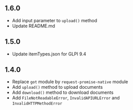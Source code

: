 ## 1.6.0

+ Add input parameter to `upload()` method
+ Update README.md

## 1.5.0

+ Update itemTypes.json for GLPI 9.4

## 1.4.0

+ Replace `got` module by `request-promise-native` module
+ Add `upload()` method to upload documents
+ Add `download()` method to download documents
+ Add `FileNotReadableError`, `InvalidAPIURLError` and `InvalidHTTPMethodError`
